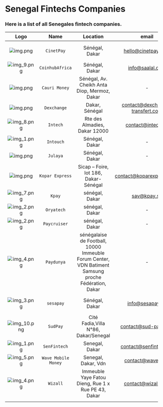# Senegal Fintechs Companies 
### Here is a list of all Senegales fintech companies.

|               Logo               |        Name         |                                              Location                                               |              email               |                website                |                   phone                   |
|:--------------------------------:|:-------------------:|:---------------------------------------------------------------------------------------------------:|:--------------------------------:|:-------------------------------------:|:-----------------------------------------:|
|  ![img.png](assets/img_15.png)   |     `CinetPay`      |                                           Sénégal, Dakar                                            |        hello@cinetpay.com        |         https://cinetpay.com/         | (+221) 33 823 98 17 - (+221) 77 739 69 21 |
|  ![img_9.png](assets/img_9.png)  |   `CoinhubAfrica`   |                                           Sénégal, Dakar                                            |         info@saalal.com          |          https://saalal.com/          |                     -                     |
|  ![img.png](assets/img_17.png)   |    `Cauri Money`    |                            Sénégal, Av. Cheikh Anta Diop, Mermoz, Dakar                             |                -                 |         https://cauri.money/          |               +33980800698                |
|  ![img.png]( assets/img_19.png)  |     `Dexchange`     |                                           Dakar, Sénégal                                            | contact@dexchange-transfert.com  | https://web.dexchange-transfert.com/  |                 773435776                 |
|  ![img_8.png](assets/img_8.png)  |      `Intech`       |                                    Rte des Almadies, Dakar 12000                                    |        contact@intech.sn         |          https://intech.sn/           |               +221338259080               |
|  ![img_1.png](assets/img_1.png)  |      `Intouch`      |                                           Sénégal, Dakar                                            |                -                 |     https://en.intouchgroup.net/      |             +221 77 369 28 23             |
|  ![img.png](assets/img_16.png)   |      `Julaya`       |                                           Sénégal, Dakar                                            |                -                 |          https://julaya.co/           |             +221 778 016 000              |
|  ![img.png](assets/img_18.png)   |   `Kopar Express`   |                                Sicap – Foire, lot 186, Dakar-Sénégal                                |     contact@koparexpress.com     |       https://koparexpress.com/       |                     -                     |
|  ![img_7.png](assets/img_7.png)  |       `Kpay`        |                                           sénégal, Dakar                                            |                sav@kpay.sn                 |           https://kpay.sn/            |                     -                     |
| ![img_2.png](assets/img_12.png)  |     `Oryatech`      |                                           sénégal, Dakar                                            |                -                 |         https://oryatech.com/         |                     -                     |
|  ![img_2.png](assets/img_2.png)  |    `Paycruiser`     |                                           sénégal, Dakar                                            |                -                 |      https://www.paycruiser.com/      |                     -                     |
|  ![img_4.png](assets/img_4.png)  |     `Paydunya`      | sénégalaise de Football, 10000 Immeuble Forum Center, VDN Batiment Samsung proche Fédération, Dakar |                -                 |         https://paydunya.com/         |                     -                     |
| ![img_3.png](assets/img_13.png)  |      `sesapay`      |                                           Sénégal, Dakar                                            |         info@sesapay.sn          |        https://www.sesapay.sn/        |   +221 78 308 01 01 - +221 78 308 00 00   |
| ![img_10.png](assets/img_10.png) |      `SudPay`       |                                Cité Fadia,Villa N°86, Dakar/Senegal                                 |       contact@sud-pay.com        |       https://www.sud-pay.com/        |            (+221) 33 835 93 50            |
| ![img_1.png](assets/img_11.png)  |    `SenFintech`     |                                           Senegal, Dakar                                            |      contact@senfintech.sn       |        https://senfintech.sn/         |             +221 33 868 14 60             |
|  ![img_5.png](assets/img_5.png)  | `Wave Mobile Money` |                                         Senegal, Dakar, Vdn                                         |         contact@wave.com         |       https://www.wave.com/en/        |                                           |
| ![img_4.png](assets/img_14.png)  |      `Wizall`       |                         Immeuble Yaye Fatou Dieng, Rue 1 x Rue PE 43, Dakar                         |        contact@wizall.com        |  https://www.wizallmoney.com/accueil  |             +221 33 864 99 00             |
|                                  |                     |                                                                                                     |                                  |                                       |